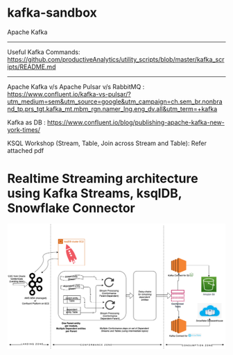 # kafka-sandbox
Apache Kafka

----

Useful Kafka Commands: https://github.com/productiveAnalytics/utility_scripts/blob/master/kafka_scripts/README.md

----

Apache Kafka v/s Apache Pulsar v/s RabbitMQ : https://www.confluent.io/kafka-vs-pulsar/?utm_medium=sem&utm_source=google&utm_campaign=ch.sem_br.nonbrand_tp.prs_tgt.kafka_mt.mbm_rgn.namer_lng.eng_dv.all&utm_term=+kafka

Kafka as DB : https://www.confluent.io/blog/publishing-apache-kafka-new-york-times/

KSQL Workshop (Stream, Table, Join across Stream and Table): Refer attached pdf

# Realtime Streaming architecture using Kafka Streams, ksqlDB, Snowflake Connector
![Streaming Archicture](https://github.com/productiveAnalytics/kafka-sandbox/blob/master/realtime_streaming_kafka_ksqlDB_Snowflake.png?raw=true)
